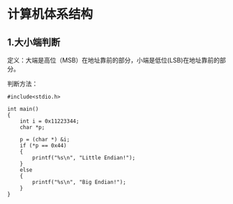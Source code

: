 # 计算机体系结构

## 1.大小端判断
定义：大端是高位（MSB）在地址靠前的部分，小端是低位(LSB)在地址靠前的部分。

判断方法：
```
#include<stdio.h>

int main()
{
    int i = 0x11223344;
    char *p;

    p = (char *) &i;
    if (*p == 0x44)
    {
        printf("%s\n", "Little Endian!");
    }
    else
    {
        printf("%s\n", "Big Endian!");
    }
}
```